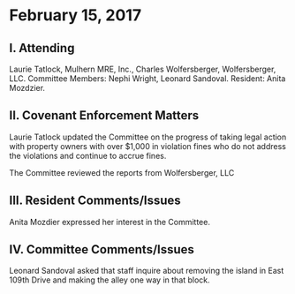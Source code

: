 # February 15, 2017

## I. Attending
Laurie Tatlock, Mulhern MRE, Inc., Charles Wolfersberger, Wolfersberger, LLC.  Committee Members: Nephi Wright, Leonard Sandoval.  Resident: Anita Mozdzier.

## II. Covenant Enforcement Matters
Laurie Tatlock updated the Committee on the progress of taking legal action with property owners with over $1,000 in violation fines who do not address the violations and continue to accrue fines.

The Committee reviewed the reports from Wolfersberger, LLC

## III. Resident Comments/Issues
Anita Mozdier expressed her interest in the Committee.

## IV. Committee Comments/Issues
Leonard Sandoval asked that staff inquire about removing the island in East 109th Drive and making the alley one way in that block.
